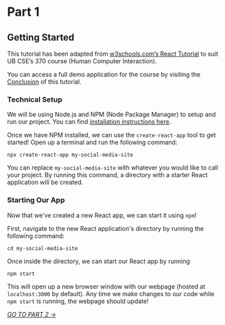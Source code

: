 # Part 1
## Getting Started

This tutorial has been adapted from [w3schools.com’s React Tutorial](https://www.w3schools.com/REACT/default.asp) to suit UB CSE’s 370 course (Human Computer Interaction).

You can access a full demo application for the course by visiting the [Conclusion](conclusion.html) of this tutorial.

### Technical Setup
We will be using Node.js and NPM (Node Package Manager) to setup and run our project. You can find [installation instructions here](https://docs.npmjs.com/downloading-and-installing-node-js-and-npm).

Once we have NPM installed, we can use the `create-react-app` tool to get started! Open up a terminal and run the following command:

```
npx create-react-app my-social-media-site
```

You can replace `my-social-media-site` with whatever you would like to call your project. By running this command, a directory with a starter React application will be created.


### Starting Our App
Now that we've created a new React app, we can start it using `npm`!

First, navigate to the new React application's directory by running the following command:

```
cd my-social-media-site
```

Once inside the directory, we can start our React app by running

```
npm start
```

This will open up a new browser window with our webpage (hosted at `localhost:3000` by default). Any time we make changes to our code while `npm start` is running, the webpage should update!

[*GO TO PART 2 ->*](part2.html)
